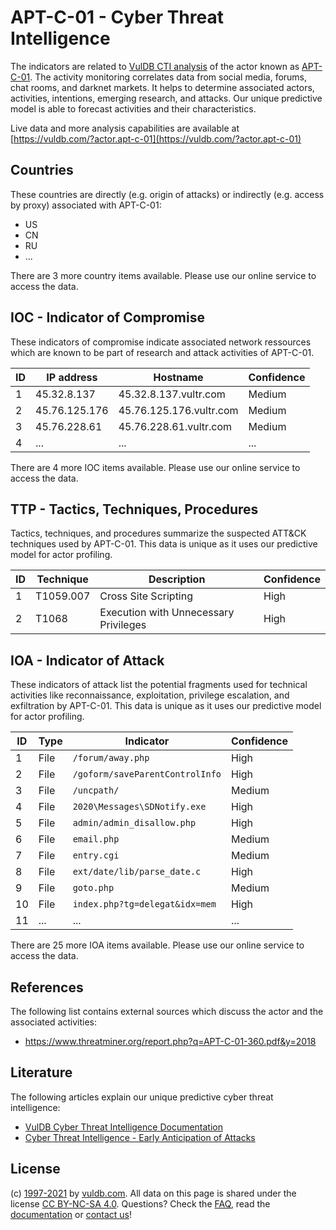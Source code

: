 # APT-C-01 - Cyber Threat Intelligence

The indicators are related to [VulDB CTI analysis](https://vuldb.com/?doc.cti) of the actor known as [APT-C-01](https://vuldb.com/?actor.apt-c-01). The activity monitoring correlates data from social media, forums, chat rooms, and darknet markets. It helps to determine associated actors, activities, intentions, emerging research, and attacks. Our unique predictive model is able to forecast activities and their characteristics.

Live data and more analysis capabilities are available at [https://vuldb.com/?actor.apt-c-01](https://vuldb.com/?actor.apt-c-01)

## Countries

These countries are directly (e.g. origin of attacks) or indirectly (e.g. access by proxy) associated with APT-C-01:

* US
* CN
* RU
* ...

There are 3 more country items available. Please use our online service to access the data.

## IOC - Indicator of Compromise

These indicators of compromise indicate associated network ressources which are known to be part of research and attack activities of APT-C-01.

ID | IP address | Hostname | Confidence
-- | ---------- | -------- | ----------
1 | 45.32.8.137 | 45.32.8.137.vultr.com | Medium
2 | 45.76.125.176 | 45.76.125.176.vultr.com | Medium
3 | 45.76.228.61 | 45.76.228.61.vultr.com | Medium
4 | ... | ... | ...

There are 4 more IOC items available. Please use our online service to access the data.

## TTP - Tactics, Techniques, Procedures

Tactics, techniques, and procedures summarize the suspected ATT&CK techniques used by APT-C-01. This data is unique as it uses our predictive model for actor profiling.

ID | Technique | Description | Confidence
-- | --------- | ----------- | ----------
1 | T1059.007 | Cross Site Scripting | High
2 | T1068 | Execution with Unnecessary Privileges | High

## IOA - Indicator of Attack

These indicators of attack list the potential fragments used for technical activities like reconnaissance, exploitation, privilege escalation, and exfiltration by APT-C-01. This data is unique as it uses our predictive model for actor profiling.

ID | Type | Indicator | Confidence
-- | ---- | --------- | ----------
1 | File | `/forum/away.php` | High
2 | File | `/goform/saveParentControlInfo` | High
3 | File | `/uncpath/` | Medium
4 | File | `2020\Messages\SDNotify.exe` | High
5 | File | `admin/admin_disallow.php` | High
6 | File | `email.php` | Medium
7 | File | `entry.cgi` | Medium
8 | File | `ext/date/lib/parse_date.c` | High
9 | File | `goto.php` | Medium
10 | File | `index.php?tg=delegat&idx=mem` | High
11 | ... | ... | ...

There are 25 more IOA items available. Please use our online service to access the data.

## References

The following list contains external sources which discuss the actor and the associated activities:

* https://www.threatminer.org/report.php?q=APT-C-01-360.pdf&y=2018

## Literature

The following articles explain our unique predictive cyber threat intelligence:

* [VulDB Cyber Threat Intelligence Documentation](https://vuldb.com/?doc.cti)
* [Cyber Threat Intelligence - Early Anticipation of Attacks](https://www.scip.ch/en/?labs.20201022)

## License

(c) [1997-2021](https://vuldb.com/?doc.changelog) by [vuldb.com](https://vuldb.com/?doc.about). All data on this page is shared under the license [CC BY-NC-SA 4.0](https://creativecommons.org/licenses/by-nc-sa/4.0/). Questions? Check the [FAQ](https://vuldb.com/?doc.faq), read the [documentation](https://vuldb.com/?doc) or [contact us](https://vuldb.com/?contact)!
